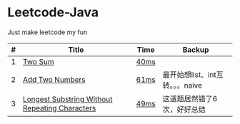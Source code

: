 # Leetcode-Java
Just make leetcode my fun

|#|Title|Time|Backup|
|---|----| ----- |----|
|1|[Two Sum](https://leetcode.com/problems/two-sum/)|[40ms](https://github.com/LeonXtp/Leetcode-Java/blob/71e8141ff24a2704c0b6e375f43eacc9be46c7d1/src/leonxtp/easy/L001_TwoSum.java)||
|2|[Add Two Numbers](https://leetcode.com/problems/add-two-numbers/)| [61ms](https://github.com/LeonXtp/Leetcode-Java/blob/71e8141ff24a2704c0b6e375f43eacc9be46c7d1/src/leonxtp/medium/L002_AddTwoNumbers.java)|最开始想list、int互转。。。naive|
|3|[Longest Substring Without Repeating Characters](https://leetcode.com/problems/longest-substring-without-repeating-characters/)| [49ms](https://github.com/LeonXtp/Leetcode-Java/blob/71e8141ff24a2704c0b6e375f43eacc9be46c7d1/src/leonxtp/medium/L003_LengthOfLongestSubstring.java)|这道题居然错了6次，好好总结|
